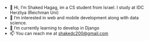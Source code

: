 - 👋 Hi, I’m Shaked Hagag, im a CS student from Israel. I study at IDC Herzliya (Reichman Uni)
- 👀 I’m interested in web and mobile development along with data science.
- 🌱 I’m currently learning to develop in Django
- 📫 You can reach me at shakedc200@gmail.com

